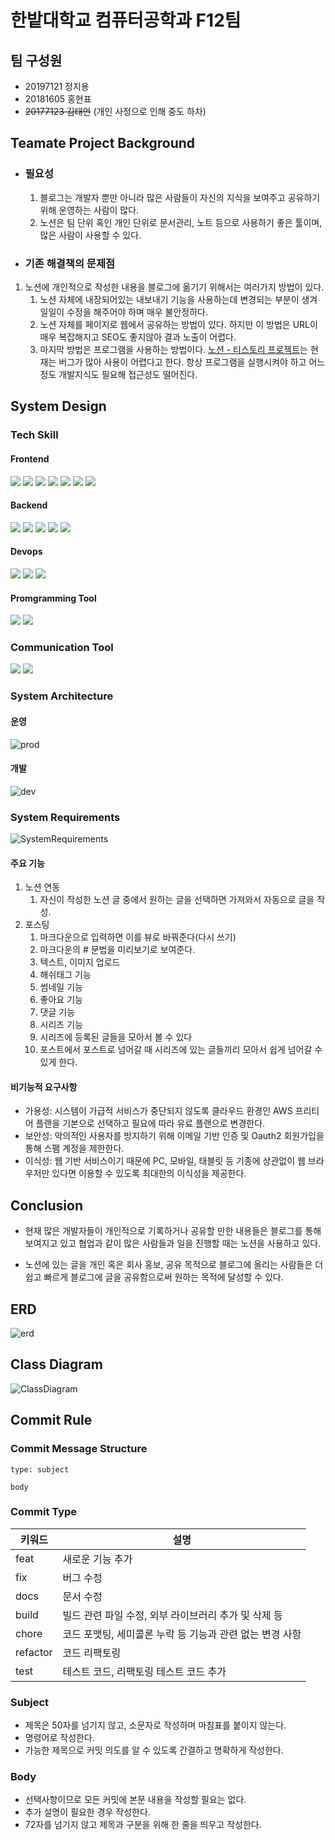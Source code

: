 # 한밭대학교 컴퓨터공학과 F12팀

## 팀 구성원

- 20197121 정지용
- 20181605 홍현표
- ~~20177123 김태언~~ (개인 사정으로 인해 중도 하차)

## Teamate Project Background

- ### 필요성

  1. 블로그는 개발자 뿐만 아니라 많은 사람들이 자신의 지식을 보여주고 공유하기 위해 운영하는 사람이 많다.
  2. 노션은 팀 단위 혹인 개인 단위로 문서관리, 노트 등으로 사용하기 좋은 툴이며, 많은 사람이 사용할 수 있다.

- ### 기존 해결책의 문제점

1. 노션에 개인적으로 작성한 내용을 블로그에 옮기기 위해서는 여러가지 방법이 있다.
   1. 노션 자체에 내장되어있는 내보내기 기능을 사용하는데 변경되는 부분이 생겨 일일이 수정을 해주어야 하며 매우 불안정하다.
   2. 노션 자체를 페이지로 웹에서 공유하는 방법이 있다. 하지만 이 방법은 URL이 매우 복잡해지고 SEO도 좋지않아 결과 노출이 어렵다.
   3. 마지막 방법은 프로그램을 사용하는 방법이다. [노션 - 티스토리 프로젝트]("https://github.com/jmjeon94/N2T")는 현재는 버그가 많아 사용이 어렵다고 한다. 항상 프로그램을 실행시켜야 하고 어느정도 개발지식도 필요해 접근성도 떨어진다.

## System Design

### Tech Skill

#### Frontend

<img src="https://img.shields.io/badge/React-61DAFB?style=flat-square&logo=React&logoColor=white"/>
<img src="https://img.shields.io/badge/Redux-764ABC?style=flat-square&logo=Redux&logoColor=white"/>
<img src="https://img.shields.io/badge/TypeScript-3178C6?style=flat-square&logo=TypeScript&logoColor=white"/>
<img src="https://img.shields.io/badge/Next.js-000000?style=flat-square&logo=Next.js&logoColor=white"/>
<img src="https://img.shields.io/badge/StyledComponents-DB7093?style=flat-square&logo=styledcomponents&logoColor=white"/>
<img src="https://img.shields.io/badge/axios-5A29E4?style=flat-square&logo=axios&logoColor=white"/>
<img src="https://img.shields.io/badge/ESLint-4B32C3?style=flat-square&logo=eslint&logoColor=white"/>

#### Backend

<img src="https://img.shields.io/badge/SpringBoot-6DB33F?style=flat-square&logo=SpringBoot&logoColor=white"/>
<img src="https://img.shields.io/badge/SpringSecurity-6DB33F?style=flat-square&logo=springsecurity&logoColor=white"/>
<img src="https://img.shields.io/badge/Hibernate-59666C?style=flat-square&logo=Hibernate&logoColor=white"/>
<img src="https://img.shields.io/badge/MariaDB-003545?style=flat-square&logo=MariaDB&logoColor=white"/>
<img src="https://img.shields.io/badge/redis-DC382D?style=flat-square&logo=Redis&logoColor=white"/>

#### Devops

<img src="https://img.shields.io/badge/Docker-2496ED?style=flat-square&logo=Docker&logoColor=white"/>
<img src="https://img.shields.io/badge/Kubernetes-326CE5?style=flat-square&logo=kubernetes&logoColor=white"/>
<img src="https://img.shields.io/badge/AWS-232F3E?style=flat-square&logo=AmazonAWS&logoColor=white"/>

#### Promgramming Tool

<img src="https://img.shields.io/badge/VSCode-007ACC?style=flat-square&logo=Visual Studio Code&logoColor=white"/>
<img src="https://img.shields.io/badge/Intellij-000000?style=flat-square&logo=IntelliJ IDEA&logoColor=white"/>

### Communication Tool

<img src="https://img.shields.io/badge/Slack-4A154B?style=flat-square&logo=slack&logoColor=white"/>
<img src="https://img.shields.io/badge/Jira-0052CC?style=flat-square&logo=jira&logoColor=white"/>

### System Architecture

#### 운영

![prod](./img/F12_ProductArchitecture.jpg)

#### 개발

![dev](./img/F12_DevArchitecture.jpg)

### System Requirements

![SystemRequirements](./img/F12_System_Requirements.jpg)

#### 주요 기능

1. 노션 연동
   1. 자신이 작성한 노션 글 중에서 원하는 글을 선택하면 가져와서 자동으로 글을 작성.
2. 포스팅
   1. 마크다운으로 입력하면 이를 뷰로 바꿔준다(다시 쓰기)
   2. 마크다운의 # 문법을 미리보기로 보여준다.
   3. 텍스트, 이미지 업로드
   4. 해쉬태그 기능
   5. 썸네일 기능
   6. 좋아요 기능
   7. 댓글 기능
   8. 시리즈 기능
   9. 시리즈에 등록된 글들을 모아서 볼 수 있다
   10. 포스트에서 포스트로 넘어갈 때 시리즈에 있는 글들끼리 모아서 쉽게 넘어갈 수 있게 한다.

#### 비기능적 요구사항

- 가용성: 시스템이 가급적 서비스가 중단되지 않도록 클라우드 환경인 AWS 프리티어 플랜을 기본으로 선택하고 필요에 따라 유료 플랜으로 변경한다.
- 보안성: 악의적인 사용자를 방지하기 위해 이메일 기반 인증 및 Oauth2 회원가입을 통해 스팸 계정을 제한한다.
- 이식성: 웹 기반 서비스이기 때문에 PC, 모바일, 태블릿 등 기종에 상관없이 웹 브라우저만 있다면 이용할 수 있도록 최대한의 이식성을 제공한다.

## Conclusion

- 현재 많은 개발자들이 개인적으로 기록하거나 공유할 만한 내용들은 블로그를 통해 보여지고 있고 협업과 같이 많은 사람들과 일을 진행할 때는 노션을 사용하고 있다.

- 노션에 있는 글을 개인 혹은 회사 홍보, 공유 목적으로 블로그에 올리는 사람들은 더 쉽고 빠르게 블로그에 글을 공유함으로써 원하는 목적에 달성할 수 있다.

## ERD

![erd](./img/F12-ERD.png)

## Class Diagram

![ClassDiagram](./img/class-diagram.png)

## Commit Rule

### Commit Message Structure

```plain
type: subject

body
```

### Commit Type

| 키워드   | 설명                                                     |
| -------- | -------------------------------------------------------- |
| feat     | 새로운 기능 추가                                         |
| fix      | 버그 수정                                                |
| docs     | 문서 수정                                                |
| build    | 빌드 관련 파일 수정, 외부 라이브러리 추가 및 삭제 등      |
| chore    | 코드 포맷팅, 세미콜론 누락 등 기능과 관련 없는 변경 사항 |
| refactor | 코드 리팩토링                                            |
| test     | 테스트 코드, 리팩토링 테스트 코드 추가                   |

### Subject

- 제목은 50자를 넘기지 않고, 소문자로 작성하며 마침표를 붙이지 않는다.
- 명령어로 작성한다.
- 가능한 제목으로 커밋 의도를 알 수 있도록 간결하고 명확하게 작성한다.

### Body

- 선택사항이므로 모든 커밋에 본문 내용을 작성할 필요는 없다.
- 추가 설명이 필요한 경우 작성한다.
- 72자를 넘기지 않고 제목과 구분을 위해 한 줄을 띄우고 작성한다.
